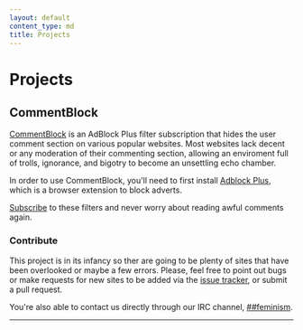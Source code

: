 ```yaml
---
layout: default
content_type: md
title: Projects
---
```


# Projects
## CommentBlock
[CommentBlock](https://github.com/freenode-feminists/CommentBlock/) is an AdBlock Plus filter subscription that hides the user comment section on various popular websites.
Most websites lack decent or any moderation of their commenting section, allowing an enviroment full of 
trolls, ignorance, and bigotry to become an unsettling echo chamber.

In order to use CommentBlock, you'll need to first install [Adblock Plus](https://adblockplus.org/), which is a 
browser extension to block adverts.

[Subscribe](abp:subscribe?location=https://raw.github.com/freenode-feminists/CommentBlock/master/commentblock.txt&title=CommentBlock) 
to these filters and never worry about reading awful comments again.

### Contribute

This project is in its infancy so ther are going to be plenty of sites that have been overlooked or maybe a few 
errors. Please, feel free to point out bugs or make requests for new sites to be added via the 
[issue tracker](https://github.com/freenode-feminists/CommentBlock/issues), or submit a pull request.

You're also able to contact us directly through our IRC channel, [##feminism](ircs://chat.freenode.net:6697/%23%23feminist).
 
***